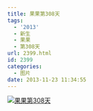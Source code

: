 ```yaml
---
title: 果果第308天
tags:
  - '2013'
  - 新生
  - 果果
  - 第308天
url: 2399.html
id: 2399
categories:
  - 图片
date: 2013-11-23 11:34:55
---
```


[![](http://photo.guolaijie.com/rooufer/uploads/2013/11/果果第308天.jpg "果果第308天")](http://photo.guolaijie.com/rooufer/uploads/2013/11/果果第308天.jpg)